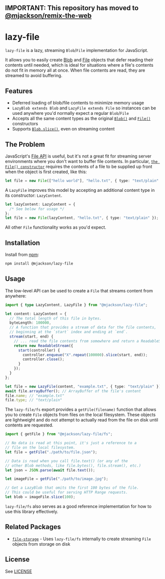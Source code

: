 ## IMPORTANT: This repository has moved to [@mjackson/remix-the-web](https://github.com/mjackson/remix-the-web/tree/main/packages/lazy-file)

# lazy-file

`lazy-file` is a lazy, streaming `Blob`/`File` implementation for JavaScript.

It allows you to easily create [Blob](https://developer.mozilla.org/en-US/docs/Web/API/Blob) and [File](https://developer.mozilla.org/en-US/docs/Web/API/File) objects that defer reading their contents until needed, which is ideal for situations where a file's contents do not fit in memory all at once. When file contents are read, they are streamed to avoid buffering.

## Features

- Deferred loading of blob/file contents to minimize memory usage
- `LazyBlob extends Blob` and `LazyFile extends File` so instances can be used anywhere you'd normally expect a regular `Blob`/`File`
- Accepts all the same content types as the original [`Blob()`](https://developer.mozilla.org/en-US/docs/Web/API/Blob/Blob) and [`File()`](https://developer.mozilla.org/en-US/docs/Web/API/File/File) constructors
- Supports [`Blob.slice()`](https://developer.mozilla.org/en-US/docs/Web/API/Blob/slice), even on streaming content

## The Problem

JavaScript's [File API](https://developer.mozilla.org/en-US/docs/Web/API/File) is useful, but it's not a great fit for streaming server environments where you don't want to buffer file contents. In particular, [`the File() constructor`](https://developer.mozilla.org/en-US/docs/Web/API/File/File) requires the contents of a file to be supplied up front when the object is first created, like this:

```ts
let file = new File(["hello world"], "hello.txt", { type: "text/plain" });
```

A `LazyFile` improves this model by accepting an additional content type in its constructor: `LazyContent`.

```ts
let lazyContent: LazyContent = {
  /* See below for usage */
};
let file = new File(lazyContent, "hello.txt", { type: "text/plain" });
```

All other `File` functionality works as you'd expect.

## Installation

Install from [npm](https://www.npmjs.com/):

```sh
npm install @mjackson/lazy-file
```

## Usage

The low-level API can be used to create a `File` that streams content from anywhere:

```ts
import { type LazyContent, LazyFile } from "@mjackson/lazy-file";

let content: LazyContent = {
  // The total length of this file in bytes.
  byteLength: 100000,
  // A function that provides a stream of data for the file contents,
  // beginning at the `start` index and ending at `end`.
  stream(start, end) {
    // ... read the file contents from somewhere and return a ReadableStream
    return new ReadableStream({
      start(controller) {
        controller.enqueue("X".repeat(100000).slice(start, end));
        controller.close();
      }
    });
  }
};

let file = new LazyFile(content, "example.txt", { type: "text/plain" });
await file.arrayBuffer(); // ArrayBuffer of the file's content
file.name; // "example.txt"
file.type; // "text/plain"
```

The `lazy-file/fs` export provides a `getFile(filename)` function that allows you to create `File` objects from files on the local filesystem. These objects are lightweight and do not attempt to actually read from the file on disk until contents are requested.

```ts
import { getFile } from "@mjackson/lazy-file/fs";

// No data is read at this point, it's just a reference to a
// file on the local filesystem.
let file = getFile("./path/to/file.json");

// Data is read when you call file.text() (or any of the
// other Blob methods, like file.bytes(), file.stream(), etc.)
let json = JSON.parse(await file.text());

let imageFile = getFile("./path/to/image.jpg");

// Get a LazyBlob that omits the first 100 bytes of the file.
// This could be useful for serving HTTP Range requests.
let blob = imageFile.slice(100);
```

`lazy-file/fs` also serves as a good reference implementation for how to use this library effectively.

## Related Packages

- [`file-storage`](https://github.com/mjackson/file-storage) - Uses `lazy-file/fs` internally to create streaming `File` objects from storage on disk

## License

See [LICENSE](https://github.com/mjackson/lazy-file/blob/main/LICENSE)
